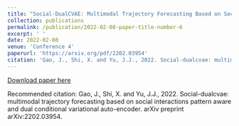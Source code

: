 ```yaml
---
title: "Social-DualCVAE: Multimodal Trajectory Forecasting Based on Social Interactions Pattern Aware and Dual Conditional Variational Auto-Encoder"
collection: publications
permalink: /publication/2022-02-08-paper-title-number-6
excerpt: ' '
date: 2022-02-08
venue: 'Conference 4'
paperurl: 'https://arxiv.org/pdf/2202.03954'
citation: 'Gao, J., Shi, X. and Yu, J.J., 2022. Social-dualcvae: multimodal trajectory forecasting based on social interactions pattern aware and dual conditional variational auto-encoder. arXiv preprint arXiv:2202.03954.'
---
```

 

[Download paper here](https://arxiv.org/pdf/2202.03954)

Recommended citation: Gao, J., Shi, X. and Yu, J.J., 2022. Social-dualcvae: multimodal trajectory forecasting based on social interactions pattern aware and dual conditional variational auto-encoder. arXiv preprint arXiv:2202.03954.
